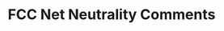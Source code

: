 ---
title: FCC Net Neutrality Comments
link: https://github.com/potterzot/fcc-net-neutrality-comments
thumbnail: /assets/thumbnails/fcc_nn.png
order: 30
---
